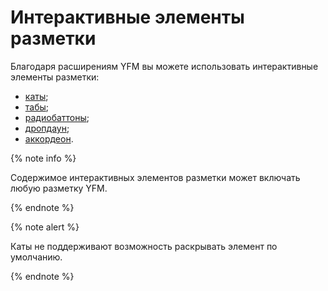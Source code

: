 # Интерактивные элементы разметки

Благодаря расширениям YFM вы можете использовать интерактивные элементы разметки:

- [каты](./cuts.md);
- [табы](./tabs.md);
- [радиобаттоны](./radio.md);
- [дропдаун](./dropdawn.md);
- [аккордеон](./accordion.md).

{% note info %}

Содержимое интерактивных элементов разметки может включать любую разметку YFM.

{% endnote %}

{% note alert %}

Каты не поддерживают возможность раскрывать элемент по умолчанию.

{% endnote %}